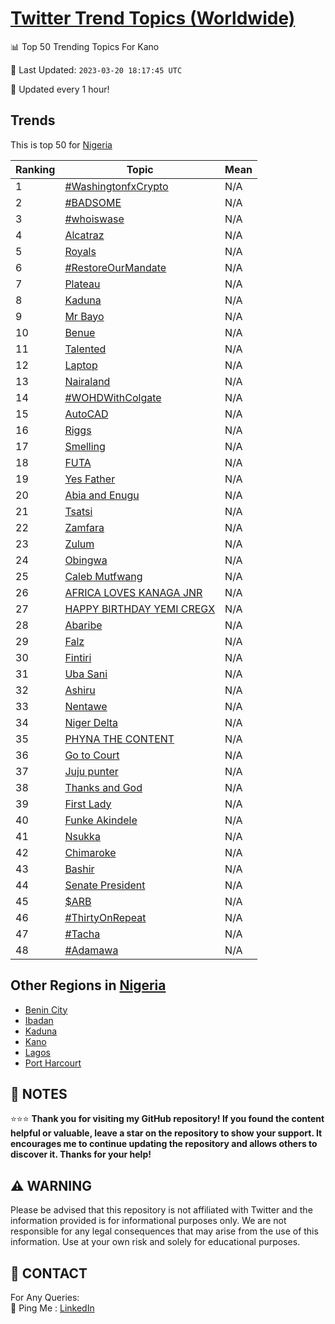 [Twitter Trend Topics (Worldwide)](https://github.com/ErcinDedeoglu/Twitter-Trend-Topics)
==========


📊 Top 50 Trending Topics For Kano

📆 Last Updated: `2023-03-20 18:17:45 UTC`

🔧 Updated every 1 hour!


## Trends

This is top 50 for [Nigeria](</Nigeria>)

| Ranking | Topic | Mean |
| ------- | ------------ | ------------ |
| 1 | [#WashingtonfxCrypto](http://twitter.com/search?q=%23WashingtonfxCrypto) | N/A |
| 2 | [#BADSOME](http://twitter.com/search?q=%23BADSOME) | N/A |
| 3 | [#whoiswase](http://twitter.com/search?q=%23whoiswase) | N/A |
| 4 | [Alcatraz](http://twitter.com/search?q=Alcatraz) | N/A |
| 5 | [Royals](http://twitter.com/search?q=Royals) | N/A |
| 6 | [#RestoreOurMandate](http://twitter.com/search?q=%23RestoreOurMandate) | N/A |
| 7 | [Plateau](http://twitter.com/search?q=Plateau) | N/A |
| 8 | [Kaduna](http://twitter.com/search?q=Kaduna) | N/A |
| 9 | [Mr Bayo](http://twitter.com/search?q=Mr+Bayo) | N/A |
| 10 | [Benue](http://twitter.com/search?q=Benue) | N/A |
| 11 | [Talented](http://twitter.com/search?q=Talented) | N/A |
| 12 | [Laptop](http://twitter.com/search?q=Laptop) | N/A |
| 13 | [Nairaland](http://twitter.com/search?q=Nairaland) | N/A |
| 14 | [#WOHDWithColgate](http://twitter.com/search?q=%23WOHDWithColgate) | N/A |
| 15 | [AutoCAD](http://twitter.com/search?q=AutoCAD) | N/A |
| 16 | [Riggs](http://twitter.com/search?q=Riggs) | N/A |
| 17 | [Smelling](http://twitter.com/search?q=Smelling) | N/A |
| 18 | [FUTA](http://twitter.com/search?q=FUTA) | N/A |
| 19 | [Yes Father](http://twitter.com/search?q=Yes+Father) | N/A |
| 20 | [Abia and Enugu](http://twitter.com/search?q=Abia+and+Enugu) | N/A |
| 21 | [Tsatsi](http://twitter.com/search?q=Tsatsi) | N/A |
| 22 | [Zamfara](http://twitter.com/search?q=Zamfara) | N/A |
| 23 | [Zulum](http://twitter.com/search?q=Zulum) | N/A |
| 24 | [Obingwa](http://twitter.com/search?q=Obingwa) | N/A |
| 25 | [Caleb Mutfwang](http://twitter.com/search?q=Caleb+Mutfwang) | N/A |
| 26 | [AFRICA LOVES KANAGA JNR](http://twitter.com/search?q=AFRICA+LOVES+KANAGA+JNR) | N/A |
| 27 | [HAPPY BIRTHDAY YEMI CREGX](http://twitter.com/search?q=HAPPY+BIRTHDAY+YEMI+CREGX) | N/A |
| 28 | [Abaribe](http://twitter.com/search?q=Abaribe) | N/A |
| 29 | [Falz](http://twitter.com/search?q=Falz) | N/A |
| 30 | [Fintiri](http://twitter.com/search?q=Fintiri) | N/A |
| 31 | [Uba Sani](http://twitter.com/search?q=Uba+Sani) | N/A |
| 32 | [Ashiru](http://twitter.com/search?q=Ashiru) | N/A |
| 33 | [Nentawe](http://twitter.com/search?q=Nentawe) | N/A |
| 34 | [Niger Delta](http://twitter.com/search?q=Niger+Delta) | N/A |
| 35 | [PHYNA THE CONTENT](http://twitter.com/search?q=PHYNA+THE+CONTENT) | N/A |
| 36 | [Go to Court](http://twitter.com/search?q=Go+to+Court) | N/A |
| 37 | [Juju punter](http://twitter.com/search?q=Juju+punter) | N/A |
| 38 | [Thanks and God](http://twitter.com/search?q=Thanks+and+God) | N/A |
| 39 | [First Lady](http://twitter.com/search?q=First+Lady) | N/A |
| 40 | [Funke Akindele](http://twitter.com/search?q=Funke+Akindele) | N/A |
| 41 | [Nsukka](http://twitter.com/search?q=Nsukka) | N/A |
| 42 | [Chimaroke](http://twitter.com/search?q=Chimaroke) | N/A |
| 43 | [Bashir](http://twitter.com/search?q=Bashir) | N/A |
| 44 | [Senate President](http://twitter.com/search?q=Senate+President) | N/A |
| 45 | [$ARB](http://twitter.com/search?q=%24ARB) | N/A |
| 46 | [#ThirtyOnRepeat](http://twitter.com/search?q=%23ThirtyOnRepeat) | N/A |
| 47 | [#Tacha](http://twitter.com/search?q=%23Tacha) | N/A |
| 48 | [#Adamawa](http://twitter.com/search?q=%23Adamawa) | N/A |



## Other Regions in [Nigeria](</Nigeria>)

* [Benin City](</Nigeria/Benin City.md>)
* [Ibadan](</Nigeria/Ibadan.md>)
* [Kaduna](</Nigeria/Kaduna.md>)
* [Kano](</Nigeria/Kano.md>)
* [Lagos](</Nigeria/Lagos.md>)
* [Port Harcourt](</Nigeria/Port Harcourt.md>)



## 📝 NOTES

⭐⭐⭐ **Thank you for visiting my GitHub repository! If you found the content helpful or valuable, leave a star on the repository to show your support. It encourages me to continue updating the repository and allows others to discover it. Thanks for your help!**


## ⚠️ WARNING

Please be advised that this repository is not affiliated with Twitter and the information provided is for informational purposes only. We are not responsible for any legal consequences that may arise from the use of this information. Use at your own risk and solely for educational purposes.


## 📨 CONTACT

 For Any Queries:  
            🏓 Ping Me : [LinkedIn](https://www.linkedin.com/in/ercindedeoglu/)
